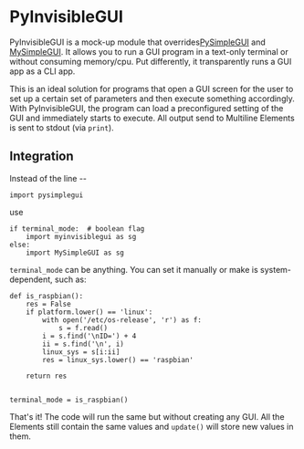 # PyInvisibleGUI
PyInvisibleGUI is a mock-up module that overrides[PySimpleGUI](https://github.com/PySimpleGUI/PySimpleGUI) and [MySimpleGUI](https://github.com/salabim/MySimpleGUI). It allows you to run a GUI program in a text-only terminal or without consuming memory/cpu. Put differently, it transparently runs a GUI app as a CLI app.

This is an ideal solution for programs that open a GUI screen for the user to set up a certain set of parameters and then execute something accordingly. With PyInvisibleGUI, the program can load a preconfigured setting of the GUI and immediately starts to execute. All output send to Multiline Elements is sent to stdout (via `print`).

## Integration
Instead of the line --
```
import pysimplegui
```
use
```
if terminal_mode:  # boolean flag
    import myinvisiblegui as sg
else:
    import MySimpleGUI as sg
```

`terminal_mode` can be anything. You can set it manually or make is system-dependent, such as:

```
def is_raspbian():
    res = False
    if platform.lower() == 'linux':
        with open('/etc/os-release', 'r') as f:
            s = f.read()
        i = s.find('\nID=') + 4
        ii = s.find('\n', i)
        linux_sys = s[i:ii]
        res = linux_sys.lower() == 'raspbian'

    return res


terminal_mode = is_raspbian()
```

That's it! The code will run the same but without creating any GUI. All the Elements still contain the same values and `update()` will store new values in them.
